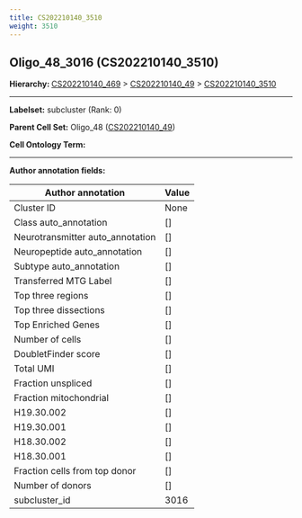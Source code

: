 ```yaml
---
title: CS202210140_3510
weight: 3510
---
```

## Oligo_48_3016 (CS202210140_3510)
<b>Hierarchy: </b>
[CS202210140_469](../CS202210140_469) >
[CS202210140_49](../CS202210140_49) >
[CS202210140_3510](../CS202210140_3510)

---


**Labelset:** subcluster (Rank: 0)

**Parent Cell Set:** Oligo_48 ([CS202210140_49](../CS202210140_49))



**Cell Ontology Term:** 

[MARKER GENES.]: #


---

[TRANSFERRED ANNOTATIONS.]: #


[AUTHOR ANNOTATION FIELDS.]: #


**Author annotation fields:**

| Author annotation | Value |
|-------------------|-------|
|Cluster ID|None|
|Class auto_annotation|[]|
|Neurotransmitter auto_annotation|[]|
|Neuropeptide auto_annotation|[]|
|Subtype auto_annotation|[]|
|Transferred MTG Label|[]|
|Top three regions|[]|
|Top three dissections|[]|
|Top Enriched Genes|[]|
|Number of cells|[]|
|DoubletFinder score|[]|
|Total UMI|[]|
|Fraction unspliced|[]|
|Fraction mitochondrial|[]|
|H19.30.002|[]|
|H19.30.001|[]|
|H18.30.002|[]|
|H18.30.001|[]|
|Fraction cells from top donor|[]|
|Number of donors|[]|
|subcluster_id|3016|
